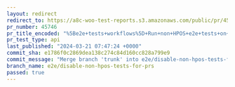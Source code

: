 ```yaml
---
layout: redirect
redirect_to: https://a8c-woo-test-reports.s3.amazonaws.com/public/pr/45746/api/index.html
pr_number: 45746
pr_title_encoded: "%5Be2e+tests+workflows%5D+Run+non+HPOS+e2e+tests+on+push+instead+of+PR"
pr_test_type: api
last_published: "2024-03-21 07:47:24 +0000"
commit_sha: e1786f0c2869dea138c274c84d160cc828a799e9
commit_message: "Merge branch 'trunk' into e2e/disable-non-hpos-tests-for-prs"
branch_name: e2e/disable-non-hpos-tests-for-prs
passed: true
---
```

